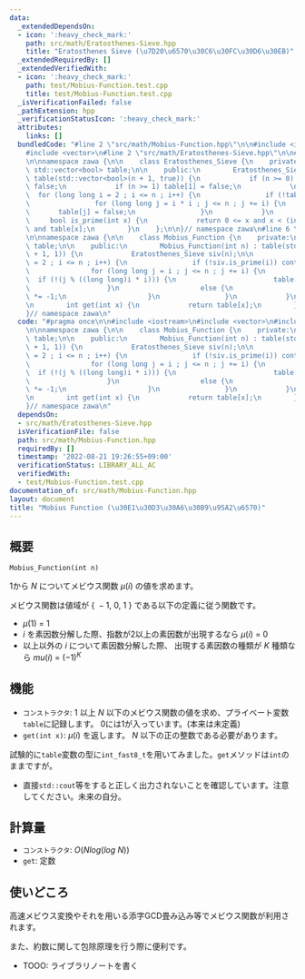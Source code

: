 ```yaml
---
data:
  _extendedDependsOn:
  - icon: ':heavy_check_mark:'
    path: src/math/Eratosthenes-Sieve.hpp
    title: "Eratosthenes Sieve (\u7D20\u6570\u30C6\u30FC\u30D6\u30EB)"
  _extendedRequiredBy: []
  _extendedVerifiedWith:
  - icon: ':heavy_check_mark:'
    path: test/Mobius-Function.test.cpp
    title: test/Mobius-Function.test.cpp
  _isVerificationFailed: false
  _pathExtension: hpp
  _verificationStatusIcon: ':heavy_check_mark:'
  attributes:
    links: []
  bundledCode: "#line 2 \"src/math/Mobius-Function.hpp\"\n\n#include <iostream>\n\
    #include <vector>\n#line 2 \"src/math/Eratosthenes-Sieve.hpp\"\n\n#line 4 \"src/math/Eratosthenes-Sieve.hpp\"\
    \n\nnamespace zawa {\n\n    class Eratosthenes_Sieve {\n    private:\n       \
    \ std::vector<bool> table;\n\n    public:\n        Eratosthenes_Sieve(int n) :\
    \ table(std::vector<bool>(n + 1, true)) {\n            if (n >= 0) table[0] =\
    \ false;\n            if (n >= 1) table[1] = false;\n            \n          \
    \  for (long long i = 2 ; i <= n ; i++) {\n                if (!table[i]) continue;\n\
    \                for (long long j = i * i ; j <= n ; j += i) {\n             \
    \       table[j] = false;\n                }\n            }\n        }\n\n   \
    \     bool is_prime(int x) {\n            return 0 <= x and x < (int)table.size()\
    \ and table[x];\n        }\n    };\n\n}// namespace zawa\n#line 6 \"src/math/Mobius-Function.hpp\"\
    \n\nnamespace zawa {\n\n    class Mobius_Function {\n    private:\n        std::vector<int_fast8_t>\
    \ table;\n\n    public:\n        Mobius_Function(int n) : table(std::vector<int_fast8_t>(n\
    \ + 1, 1)) {\n            Eratosthenes_Sieve siv(n);\n\n            for (int i\
    \ = 2 ; i <= n ; i++) {\n                if (!siv.is_prime(i)) continue;\n\n \
    \               for (long long j = i ; j <= n ; j += i) {\n                  \
    \  if (!(j % ((long long)i * i))) {\n                        table[j] = 0;\n \
    \                   }\n                    else {\n                        table[j]\
    \ *= -1;\n                    }\n                }\n            }\n        }\n\
    \n        int get(int x) {\n            return table[x];\n        }\n    };\n\n\
    }// namespace zawa\n"
  code: "#pragma once\n\n#include <iostream>\n#include <vector>\n#include \"Eratosthenes-Sieve.hpp\"\
    \n\nnamespace zawa {\n\n    class Mobius_Function {\n    private:\n        std::vector<int_fast8_t>\
    \ table;\n\n    public:\n        Mobius_Function(int n) : table(std::vector<int_fast8_t>(n\
    \ + 1, 1)) {\n            Eratosthenes_Sieve siv(n);\n\n            for (int i\
    \ = 2 ; i <= n ; i++) {\n                if (!siv.is_prime(i)) continue;\n\n \
    \               for (long long j = i ; j <= n ; j += i) {\n                  \
    \  if (!(j % ((long long)i * i))) {\n                        table[j] = 0;\n \
    \                   }\n                    else {\n                        table[j]\
    \ *= -1;\n                    }\n                }\n            }\n        }\n\
    \n        int get(int x) {\n            return table[x];\n        }\n    };\n\n\
    }// namespace zawa\n"
  dependsOn:
  - src/math/Eratosthenes-Sieve.hpp
  isVerificationFile: false
  path: src/math/Mobius-Function.hpp
  requiredBy: []
  timestamp: '2022-08-21 19:26:55+09:00'
  verificationStatus: LIBRARY_ALL_AC
  verifiedWith:
  - test/Mobius-Function.test.cpp
documentation_of: src/math/Mobius-Function.hpp
layout: document
title: "Mobius Function (\u30E1\u30D3\u30A6\u30B9\u95A2\u6570)"
---
```


## 概要
```
Mobius_Function(int n)
```

1から $N$ についてメビウス関数 $\mu (i)$ の値を求めます。

メビウス関数は値域が $\{\ -1,\ 0,\ 1\ \}$ である以下の定義に従う関数です。
-	$\mu (1)\ =\ 1$
-	$i$ を素因数分解した際、指数が2以上の素因数が出現するなら $\mu(i)\ =\ 0$
-	以上以外の $i$ について素因数分解した際、 出現する素因数の種類が $K$ 種類なら $mu(i)\ =\ (-1)^K$

## 機能

* `コンストラクタ`: 1 以上 $N$ 以下のメビウス関数の値を求め、プライベート変数`table`に記録します。 0には1が入っています。(本来は未定義)
* `get(int x)`: $\mu(i)$ を返します。 $N$ 以下の正の整数である必要があります。


試験的に`table`変数の型に`int_fast8_t`を用いてみました。`get`メソッドは`int`のままですが。
* 直接`std::cout`等をすると正しく出力されないことを確認しています。注意してください。未来の自分。

## 計算量
* `コンストラクタ`: $O(N log(log\ N))$
* `get`: 定数

## 使いどころ

高速メビウス変換やそれを用いる添字GCD畳み込み等でメビウス関数が利用されます。

また、約数に関して包除原理を行う際に便利です。
* TOOO: ライブラリノートを書く
